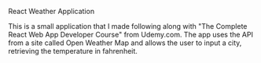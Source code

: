 React Weather Application

This is a small application that I made following along with "The Complete React Web App Developer Course" from Udemy.com. The app uses the API from a site called Open Weather Map and allows the user to input a city, retrieving the temperature in fahrenheit.
